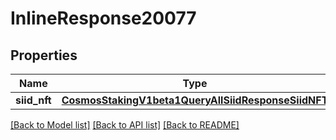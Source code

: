 # InlineResponse20077

## Properties
Name | Type | Description | Notes
------------ | ------------- | ------------- | -------------
**siid_nft** | [**CosmosStakingV1beta1QueryAllSiidResponseSiidNFT**](CosmosStakingV1beta1QueryAllSiidResponseSiidNFT.md) |  | [optional] 

[[Back to Model list]](../README.md#documentation-for-models) [[Back to API list]](../README.md#documentation-for-api-endpoints) [[Back to README]](../README.md)


